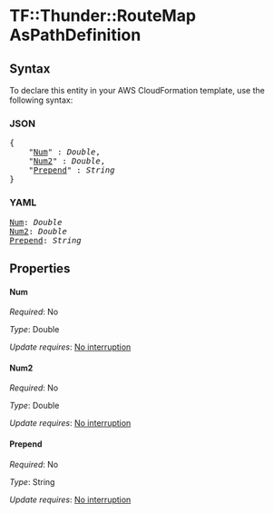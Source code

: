 # TF::Thunder::RouteMap AsPathDefinition

## Syntax

To declare this entity in your AWS CloudFormation template, use the following syntax:

### JSON

<pre>
{
    "<a href="#num" title="Num">Num</a>" : <i>Double</i>,
    "<a href="#num2" title="Num2">Num2</a>" : <i>Double</i>,
    "<a href="#prepend" title="Prepend">Prepend</a>" : <i>String</i>
}
</pre>

### YAML

<pre>
<a href="#num" title="Num">Num</a>: <i>Double</i>
<a href="#num2" title="Num2">Num2</a>: <i>Double</i>
<a href="#prepend" title="Prepend">Prepend</a>: <i>String</i>
</pre>

## Properties

#### Num

_Required_: No

_Type_: Double

_Update requires_: [No interruption](https://docs.aws.amazon.com/AWSCloudFormation/latest/UserGuide/using-cfn-updating-stacks-update-behaviors.html#update-no-interrupt)

#### Num2

_Required_: No

_Type_: Double

_Update requires_: [No interruption](https://docs.aws.amazon.com/AWSCloudFormation/latest/UserGuide/using-cfn-updating-stacks-update-behaviors.html#update-no-interrupt)

#### Prepend

_Required_: No

_Type_: String

_Update requires_: [No interruption](https://docs.aws.amazon.com/AWSCloudFormation/latest/UserGuide/using-cfn-updating-stacks-update-behaviors.html#update-no-interrupt)

